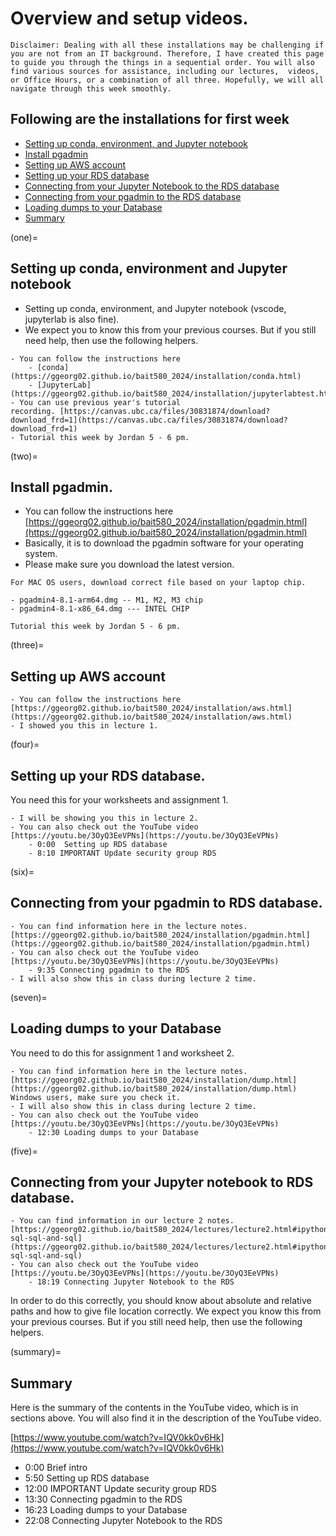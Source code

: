 # Overview and setup videos.

```{note}
Disclaimer: Dealing with all these installations may be challenging if you are not from an IT background. Therefore, I have created this page to guide you through the things in a sequential order. You will also find various sources for assistance, including our lectures,  videos, or Office Hours, or a combination of all three. Hopefully, we will all navigate through this week smoothly.
```

## Following are the installations for first week 

- [Setting up conda, environment, and Jupyter notebook](one)
- [Install pgadmin](two)
- [Setting up AWS account](three)
- [Setting up your RDS database](four)
- [Connecting from your Jupyter Notebook to the RDS database](five)
- [Connecting from your pgadmin to the RDS database](six)
- [Loading dumps to your Database](seven)
- [Summary](summary)


(one)=
## Setting up conda, environment and Jupyter notebook

- Setting up conda, environment, and Jupyter notebook (vscode, jupyterlab is also fine).
- We expect you to know this from your previous courses. But if you still need help, then use the following helpers.

```{admonition} Helpers:
- You can follow the instructions here 
    - [conda](https://ggeorg02.github.io/bait580_2024/installation/conda.html)
    - [JupyterLab](https://ggeorg02.github.io/bait580_2024/installation/jupyterlabtest.html)
- You can use previous year's tutorial recording. [https://canvas.ubc.ca/files/30831874/download?download_frd=1](https://canvas.ubc.ca/files/30831874/download?download_frd=1)
- Tutorial this week by Jordan 5 - 6 pm.
```
(two)=
## Install pgadmin.

- You can follow the instructions here [https://ggeorg02.github.io/bait580_2024/installation/pgadmin.html](https://ggeorg02.github.io/bait580_2024/installation/pgadmin.html)
- Basically, it is to download the pgadmin software for your operating system. 
- Please make sure you download the latest version. 

```{important}
For MAC OS users, download correct file based on your laptop chip.

- pgadmin4-8.1-arm64.dmg -- M1, M2, M3 chip
- pgadmin4-8.1-x86_64.dmg --- INTEL CHIP
```

```{admonition} Helpers:
Tutorial this week by Jordan 5 - 6 pm.
```
(three)=
## Setting up AWS account

```{admonition} Helpers:
- You can follow the instructions here [https://ggeorg02.github.io/bait580_2024/installation/aws.html](https://ggeorg02.github.io/bait580_2024/installation/aws.html)
- I showed you this in lecture 1.
```
(four)=
## Setting up your RDS database.

You need this for your worksheets and assignment 1.

```{admonition} Helpers:
- I will be showing you this in lecture 2.
- You can also check out the YouTube video [https://youtu.be/3OyQ3EeVPNs](https://youtu.be/3OyQ3EeVPNs)
    - 0:00  Setting up RDS database
    - 8:10 IMPORTANT Update security group RDS
```
(six)=
## Connecting from your pgadmin to RDS database.

```{admonition} Helpers:
- You can find information here in the lecture notes. [https://ggeorg02.github.io/bait580_2024/installation/pgadmin.html](https://ggeorg02.github.io/bait580_2024/installation/pgadmin.html)
- You can also check out the YouTube video [https://youtu.be/3OyQ3EeVPNs](https://youtu.be/3OyQ3EeVPNs)  
    - 9:35 Connecting pgadmin to the RDS
- I will also show this in class during lecture 2 time.
```
(seven)=
## Loading dumps to your Database

You need to do this for assignment 1 and worksheet 2.

```{admonition} Helpers:
- You can find information here in the lecture notes. [https://ggeorg02.github.io/bait580_2024/installation/dump.html](https://ggeorg02.github.io/bait580_2024/installation/dump.html) Windows users, make sure you check it.
- I will also show this in class during lecture 2 time.
- You can also check out the YouTube video [https://youtu.be/3OyQ3EeVPNs](https://youtu.be/3OyQ3EeVPNs) 
    - 12:30 Loading dumps to your Database

```

(five)=
## Connecting from your Jupyter notebook to RDS database.

```{admonition} Helpers:
- You can find information in our lecture 2 notes. [https://ggeorg02.github.io/bait580_2024/lectures/lecture2.html#ipython-sql-sql-and-sql](https://ggeorg02.github.io/bait580_2024/lectures/lecture2.html#ipython-sql-sql-and-sql)
- You can also check out the YouTube video [https://youtu.be/3OyQ3EeVPNs](https://youtu.be/3OyQ3EeVPNs) 
    - 18:19 Connecting Jupyter Notebook to the RDS
```
In order to do this correctly, you should know about absolute and relative paths and how to give file location correctly. We expect you know this from your previous courses. But if you still need help, then use the following helpers.

(summary)=
## Summary

Here is the summary of the contents in the YouTube video, which is in sections above. You will also find it in the description of the YouTube video.

[https://www.youtube.com/watch?v=IQV0kk0v6Hk](https://www.youtube.com/watch?v=IQV0kk0v6Hk)  

- 0:00 Brief intro
- 5:50 Setting up RDS database
- 12:00 IMPORTANT Update security group RDS
- 13:30 Connecting pgadmin to the RDS
- 16:23 Loading dumps to your Database
- 22:08 Connecting Jupyter Notebook to the RDS